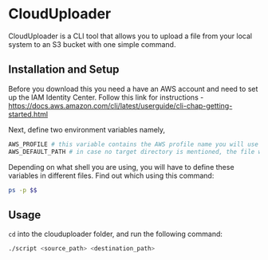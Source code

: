 # CloudUploader

CloudUploader is a CLI tool that allows you to upload a file from your local system to an S3 bucket with one simple command.

## Installation and Setup
Before you download this you need a have an AWS account and need to set up the IAM Identity Center. 
Follow this link for instructions - https://docs.aws.amazon.com/cli/latest/userguide/cli-chap-getting-started.html 

Next, define two environment variables namely, 
```bash
AWS_PROFILE # this variable contains the AWS profile name you will use to login
AWS_DEFAULT_PATH # in case no target directory is mentioned, the file will be copied to this folder
```
Depending on what shell you are using, you will have to define these variables in different files. Find out which using this command:
```bash
ps -p $$ 
```

## Usage

`cd` into the clouduploader folder, and run the following command:
```bash
./script <source_path> <destination_path>
```
